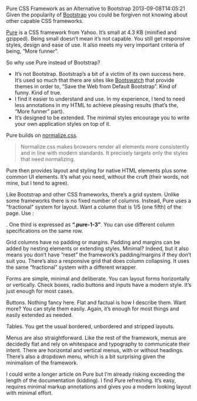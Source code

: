 Pure CSS Framework as an Alternative to Bootstrap
2013-09-08T14:05:21
Given the popularity of [Bootstrap](http://getbootstrap.com/) you could be forgiven not knowing about other capable CSS frameworks.

[Pure](http://purecss.io/) is a CSS framework from Yahoo. It’s small at 4.3 KB (minified and gzipped). Being small doesn’t mean it’s not capable. You still get responsive styles, design and ease of use. It also meets my very important criteria of being, “More funner".

So why use Pure instead of Bootstrap?

  * It’s not Bootstrap. Bootstrap’s a bit of a victim of its own success here. It’s used so much that there are sites like [Bootswatch](http://bootswatch.com/) that provide themes in order to, “Save the Web from Default Bootstrap”. Kind of funny. Kind of true.
  * I find it easier to understand and use. In my experience, I tend to need less annotations in my HTML to achieve pleasing results (that’s the, “More funner” part).
  * It’s designed to be extended. The minimal styles encourage you to write your own application styles on top of it.

Pure builds on [normalize.css](http://necolas.github.io/normalize.css/). 

> Normalize.css makes browsers render all elements more consistently and in line with modern standards. It precisely targets only the styles that need normalizing. 

Pure then provides layout and styling for native HTML elements plus some common UI elements. It’s what you need, without the cruft (their words, not mine, but I tend to agree).

Like Bootstrap and other CSS frameworks, there’s a grid system. Unlike some frameworks there is no fixed number of columns. Instead, Pure uses a “fractional” system for layout. Want a column that is 1/5 (one fifth) of the page. Use : **<div class=”pure-u-1-5”>**. One third is expressed as **“.pure-1-3”**. You can use different column specifications on the same row.

Grid columns have no padding or margins. Padding and margins can be added by nesting elements or extending styles. Minimal? Indeed, but it also means you don’t have “reset” the framework’s padding/margins if they don’t suit you. There’s also a responsive grid that does column collapsing. It uses the same “fractional” system with a different wrapper.

Forms are simple, minimal and deliberate. You can layout forms horizontally or vertically. Check boxes, radio buttons and inputs have a modern style. It’s just enough for most cases.

Buttons. Nothing fancy here. Flat and factual is how I describe them. Want more? You can style them easily. Again, it’s enough for most things and easily extended as needed.

Tables. You get the usual bordered, unbordered and stripped layouts. 

Menus are also straightforward. Like the rest of the framework, menus are decidedly flat and rely on whitespace and typography to communicate their intent. There are horizontal and vertical menus, with or without headings. There’s also a dropdown menu, which is a bit surprising given the minimalism of the framework.

I could write a longer article on Pure but I’m already risking exceeding the length of the documentation (kidding). I find Pure refreshing. It’s easy, requires minimal markup annotations and gives you a modern looking layout with minimal effort.
